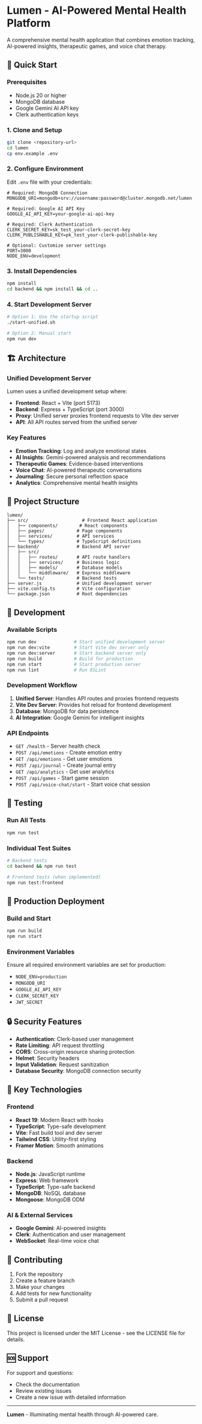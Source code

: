 # Lumen - AI-Powered Mental Health Platform

A comprehensive mental health application that combines emotion tracking, AI-powered insights, therapeutic games, and voice chat therapy.

## 🚀 Quick Start

### Prerequisites
- Node.js 20 or higher
- MongoDB database
- Google Gemini AI API key
- Clerk authentication keys

### 1. Clone and Setup
```bash
git clone <repository-url>
cd lumen
cp env.example .env
```

### 2. Configure Environment
Edit `.env` file with your credentials:
```env
# Required: MongoDB Connection
MONGODB_URI=mongodb+srv://username:password@cluster.mongodb.net/lumen

# Required: Google AI API Key
GOOGLE_AI_API_KEY=your-google-ai-api-key

# Required: Clerk Authentication
CLERK_SECRET_KEY=sk_test_your-clerk-secret-key
CLERK_PUBLISHABLE_KEY=pk_test_your-clerk-publishable-key

# Optional: Customize server settings
PORT=3000
NODE_ENV=development
```

### 3. Install Dependencies
```bash
npm install
cd backend && npm install && cd ..
```

### 4. Start Development Server
```bash
# Option 1: Use the startup script
./start-unified.sh

# Option 2: Manual start
npm run dev
```

## 🏗️ Architecture

### Unified Development Server
Lumen uses a unified development setup where:
- **Frontend**: React + Vite (port 5173)
- **Backend**: Express + TypeScript (port 3000)
- **Proxy**: Unified server proxies frontend requests to Vite dev server
- **API**: All API routes served from the unified server

### Key Features
- **Emotion Tracking**: Log and analyze emotional states
- **AI Insights**: Gemini-powered analysis and recommendations
- **Therapeutic Games**: Evidence-based interventions
- **Voice Chat**: AI-powered therapeutic conversations
- **Journaling**: Secure personal reflection space
- **Analytics**: Comprehensive mental health insights

## 📁 Project Structure

```
lumen/
├── src/                    # Frontend React application
│   ├── components/        # React components
│   ├── pages/            # Page components
│   ├── services/         # API services
│   └── types/            # TypeScript definitions
├── backend/              # Backend API server
│   ├── src/
│   │   ├── routes/       # API route handlers
│   │   ├── services/     # Business logic
│   │   ├── models/       # Database models
│   │   └── middleware/   # Express middleware
│   └── tests/            # Backend tests
├── server.js             # Unified development server
├── vite.config.ts        # Vite configuration
└── package.json          # Root dependencies
```

## 🔧 Development

### Available Scripts
```bash
npm run dev              # Start unified development server
npm run dev:vite         # Start Vite dev server only
npm run dev:server       # Start backend server only
npm run build            # Build for production
npm run start            # Start production server
npm run lint             # Run ESLint
```

### Development Workflow
1. **Unified Server**: Handles API routes and proxies frontend requests
2. **Vite Dev Server**: Provides hot reload for frontend development
3. **Database**: MongoDB for data persistence
4. **AI Integration**: Google Gemini for intelligent insights

### API Endpoints
- `GET /health` - Server health check
- `POST /api/emotions` - Create emotion entry
- `GET /api/emotions` - Get user emotions
- `POST /api/journal` - Create journal entry
- `GET /api/analytics` - Get user analytics
- `POST /api/games` - Start game session
- `POST /api/voice-chat/start` - Start voice chat session

## 🧪 Testing

### Run All Tests
```bash
npm run test
```

### Individual Test Suites
```bash
# Backend tests
cd backend && npm run test

# Frontend tests (when implemented)
npm run test:frontend
```

## 🚀 Production Deployment

### Build and Start
```bash
npm run build
npm run start
```

### Environment Variables
Ensure all required environment variables are set for production:
- `NODE_ENV=production`
- `MONGODB_URI`
- `GOOGLE_AI_API_KEY`
- `CLERK_SECRET_KEY`
- `JWT_SECRET`

## 🔒 Security Features

- **Authentication**: Clerk-based user management
- **Rate Limiting**: API request throttling
- **CORS**: Cross-origin resource sharing protection
- **Helmet**: Security headers
- **Input Validation**: Request sanitization
- **Database Security**: MongoDB connection security

## 🎯 Key Technologies

### Frontend
- **React 19**: Modern React with hooks
- **TypeScript**: Type-safe development
- **Vite**: Fast build tool and dev server
- **Tailwind CSS**: Utility-first styling
- **Framer Motion**: Smooth animations

### Backend
- **Node.js**: JavaScript runtime
- **Express**: Web framework
- **TypeScript**: Type-safe backend
- **MongoDB**: NoSQL database
- **Mongoose**: MongoDB ODM

### AI & External Services
- **Google Gemini**: AI-powered insights
- **Clerk**: Authentication and user management
- **WebSocket**: Real-time voice chat

## 🤝 Contributing

1. Fork the repository
2. Create a feature branch
3. Make your changes
4. Add tests for new functionality
5. Submit a pull request

## 📄 License

This project is licensed under the MIT License - see the LICENSE file for details.

## 🆘 Support

For support and questions:
- Check the documentation
- Review existing issues
- Create a new issue with detailed information

---

**Lumen** - Illuminating mental health through AI-powered care.
